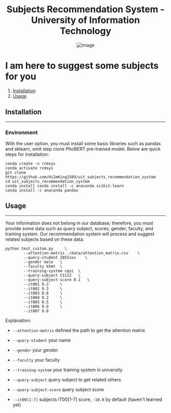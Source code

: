 <div align="center">
  
  # Subjects Recommendation System - University of Information Technology
  ![image](https://github.com/HiImKing1509/uit_subjects_recommendation_system/assets/84212036/d5fc4ec3-14c9-403a-970a-0e3020496659)

</div>

# I am here to suggest some subjects for you

1. [Installation](#installation)
2. [Usage](#usage)

<a name="installation"></a>
## Installation
___

<a name="install_env"></a>
### Environment
With the user option, you must install some basic libraries such as pandas and sklearn, omit step clone PhoBERT pre-trained model. Below are quick steps for installation:
```
conda create -n rcmsys
conda activate rcmsys
git clone https://github.com/HiImKing1509/uit_subjects_recommendation_system
cd uit_subjects_recommendation_system
conda install conda install -c anaconda scikit-learn
conda install -c anaconda pandas
```

<a name="usage"></a>
## Usage
___

Your information does not belong in our database; therefore, you must provide some data such as query subject, scores, gender, faculty, and training system. Our recommendation system will process and suggest related subjects based on these data.
```
python test_custom.py     \
        --attention-matrix ./data/attention_matrix.csv    \
        --query-student 2052xxx    \
        --gender male   \
        --faculty khmt  \
        --training-system cqui  \
        --query-subject CS112   \
        --query-subject-score 8.1   \
        --it001 9.3     \
        --it002 9.3     \
        --it003 8.6     \
        --it004 9.2     \
        --it005 8.5     \
        --it006 9.9     \
        --it007 9.0
```

Explanation:
- `--attention-matrix` defined the path to get the attention matrix

- `--query-student` your name

- `--gender` your gender

- `--faculty` your faculty

- `--training-system` your training system in university

- `--query-subject` query subject to get related others

- `--query-subject-score` query subject score

- `--it00[1-7]` subjects IT00[1-7] score, `-10.0` by default (haven't learned yet)
